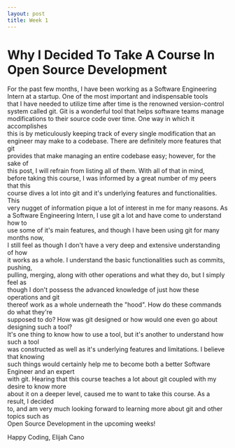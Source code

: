 ```yaml
---
layout: post
title: Week 1
---
```



# Why I Decided To Take A Course In Open Source Development  

For the past few months, I have been working as a Software Engineering  
Intern at a startup. One of the most important and indispensable tools  
that I have needed to utilize time after time is the renowned version-control  
system called git. Git is a wonderful tool that helps software teams manage  
modifications to their source code over time. One way in which it accomplishes  
this is by meticulously keeping track of every single modification that an  
engineer may make to a codebase. There are definitely more features that git  
provides that make managing an entire codebase easy; however, for the sake of  
this post, I will refrain from listing all of them. With all of that in mind,  
before taking this course, I was informed by a great number of my peers that this  
course dives a lot into git and it's underlying features and functionalities. This  
very nugget of information pique a lot of interest in me for many reasons. As  
a Software Engineering Intern, I use git a lot and have come to understand how to  
use some of it's main features, and though I have been using git for many months now,  
I still feel as though I don't have a very deep and extensive understanding of how  
it works as a whole. I understand the basic functionalities such as commits, pushing,  
pulling, merging, along with other operations and what they do, but I simply feel as  
though I don't possess the advanced knowledge of just how these operations and git  
thereof work as a whole underneath the "hood". How do these commands do what they're  
supposed to do? How was git designed or how would one even go about designing such a tool?  
It's one thing to know how to use a tool, but it's another to understand how such a tool  
was constructed as well as it's underlying features and limitations. I believe that knowing  
such things would certainly help me to become both a better Software Engineer and an expert  
with git. Hearing that this course teaches a lot about git coupled with my desire to know more  
about it on a deeper level, caused me to want to take this course. As a result, I decided  
to, and am very much looking forward to learning more about git and other topics such as  
Open Source Development in the upcoming weeks!  

Happy Coding,
Elijah Cano

